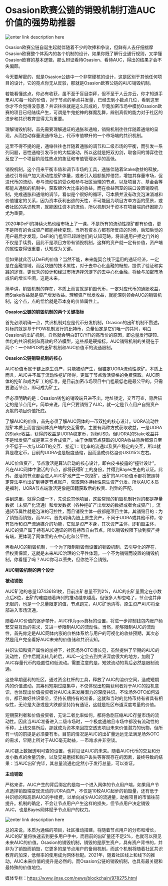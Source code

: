 # ******Osasion欧赛公链的销毁机制打造AUC价值的强势助推器******

![enter link description here](https://github.com/AUC-IO/AUC--publicity/blob/main/%E5%9B%BE%E7%89%87/%E5%B0%81%E9%9D%A2%E5%9B%BE.jpg)

Osasion欧赛公链自诞生起就伴随着不少的吹捧和争议，但鲜有人去仔细揣摩Osasion欧赛整个体系内的各个机制的设计，如果你既了解行业通行规则，又学懂Osasion欧赛的基本逻辑，那么辩证看待Osasion、看待AUC，得出的结果才会不失偏颇。

今天要解密的，就是Osasion公链中一个非常硬核的设计，这是区别于其他任何项目的设计，它的亮点你无从反驳，那就是Osasion欧赛公链的AUC销毁机制。

若能看懂这点，你必有收获，虽不至于盲目崇拜，但不至于人云亦云，你才知道手里AUC每一枚的价值，对于节点的单点并发量，已经去到小数点几位，看到这里你才不会觉得没意思？共识往往就是这么形成的，毕竟加密市场中模仿Osasion欧赛的项目已经陆续产生，可谓是牛鬼蛇神的群魔乱舞，辨别真假的能力对于社区的进步和共识教育显得尤为重要。

理解销毁机制，首先需要理解通证的通胀和通缩，销毁机制往往伴随着通缩的呈现，从而拉动存量流通市场上，代币市值攀升的一个市场端的共识机制。

这里不得不提的是，通缩往往也伴随着通胀的调节和二级市场的平衡，而引发一系列问题，恶性通缩引发币价的大幅波动，所以这就是把双刃剑，取舍间的博弈往往反应了一个项目阶段性热点的象征和市值管理水平的高低。

销毁机制，这个用来平衡市值和调节市场的工具，通胀伴随着Stake收益的释放，通过引导用户加大流动性挖矿体量，或者引入超额抵押借贷，增加其存量市场，促进代币的流动，参与流动性的受众和参与社区治理的节点，以及项目方、基金会等都能从通胀的机制中，获取额外大比率的收益，而在收益回笼的端口设置销毁机制，完成通胀和通缩的调节，看似是个很好的循环，可本质并没有改变泡沫消减和价值锚定的关系，因为资本获利出逃的天性，不可能因为项目方单方面的愿景，或者社区的共识教育，就能困住资本的流动，所以机制对于资本在项目端的纾困能力尤为重要。

2020年DeFi的持续火热也给市场上了一课，不是所有的流动性挖矿都有价值，更不是所有的合成资产都能持续变现，当所有资本方都有所反应的时候，后知后觉的用户最后才发现，DeFi的门槛早已超越他们的认知范畴，将普通用户拒之门外的不仅是手续费，因此不是项目方带有销毁机制，这样的资产就一定有价值，资产端的属性变得很重要，认知成为关键。

但如果就此否认DeFi的价值？当然不能，未来能契合线下运用的通证经济，一定是在金融领域，而区块链的技术属性，对于去中心化金融的畅想，提供了验证和实践的途径，更优秀的设计和经过市场选择沉淀下的去中心化金融，将给与加密市场成倍的增长空间，这是未来。

简单讲，销毁机制的存在，本质上而言就是销毁代币，一定对应代币的通胀收益，而Stake收益就是资产增发收益。理解资产增发收益，就能深刻领会AUC的销毁机制，这个点，点的恰恰就是币本身的价值属性上。

**Osasion公链的销毁机制的两个关键指标**

首先必须明确一点，共识机制对应是代币分发机制，Osasion的出矿机制不赘述，对标的就是基于POW机制发行的比特币，总量恒定是它们唯一的共同，明白Osasion的出矿机制，自然就会明白BTC/YFI的高币价的原因，即总量发行硬顶、优化的共识机制和高效的经济模型，这些都是硬指标，AUC销毁机制的关键在于两个：一个MPOS的出矿机制和AUC价值币的流通限制。

**Osasion公链销毁机制的核心**

AUC价值币属于链上原生资产，只能被动产生，但锚定UORA流动性挖矿。本质上而言，AUC并不属于流动性挖矿所得，更属于节点激活资格的免费获取。AUC网体的挖矿和成为矿工的标准，是目前加密市场项目中门槛最低也是最公平的。只需要激活节点，即可成为矿工。

但必须明确的是：Osasion钱包的销毁端只进不出，地址锁定，交互可查，背后锚定的是节点用户。简单来说，用户只要销毁了AUC，就一定是节点用户自毁资产贡献的项目价值托底。

了解AUC的价值，首先必须了解AUC网体的一币双挖的核心设计。UORA流动性挖矿本质上而言是网体资产端的交互需求。主要有两种方式获取收益，一是UORA的Stake收益，获得的收益是UORA稳定币，对标USD。但UORA的Stake收益并不是增发资产或是第三类合成资产。由于休眠节点获取的UORA收益背后都源自至少不低于一次与USDT的交互、接近1：1比率的流通以及资产稳定的交互，所以就算是稳定币，目前的UORA也是极度通缩，因而造成价格溢价USD15%左右。

AUC价值资产，节点激活是算法启动的核心设计，即白皮书披露的“撞针设计”。凡在AUC网体中激活的节点，都将获得矿工的身份，并得到Bayes生态的认证。此外，激活的节点都会进入AUC矿池产生一次挖矿，出矿的AUC价值币都将按照特定算法平均出矿到特定节点账户，获取网体持续性原生资产分发。所以AUC本质是福利，UORA节点端激活更像是国籍获取后的权责、利弊的匹配。

讲到这里，就得总结一下，先说说其他项目，这些常规的销毁机制针对的都是存量数据（未资产化流通）和增发数据（各种挖矿产出增发的数据或者合成资产），流通货币属性就是泡沫的可控性，而且销毁主体一般都是项目主体，其销毁目的：为了销毁而销毁，而AUC，首先明确为链上原生资产，不同于UORA或其他币种，带有货币和资产流通媒介的功能，它就是资产本身，其次资产主体，即销毁主体，AUC的资产属于持有AUC通证的所有持币自由节点，所以销毁权限下放到资产持有端，更体现了网体里的去中心化和公平性。

再看AUC的销毁机制，一个为了限制销毁而设置的销毁机制，去引导化的存在，但权责保留，这就是未来AUC治理的公平性体现，一个不为销毁而设置的销毁机制，你看懂了吗？AUC你可以丢失，但你绝不会销毁。

**AUC销毁机制的两个设计**

**被动销毁**

AUC矿池的总量137436181枚，目前出矿总量不到2%，AUC的出矿量固定在小数点后8位，出矿的难度随着阵列的推动越来越高。但很多人却忽略了，节点也并非无限的，也是一个总量限定的值，节点跑完，AUC矿池清零，原生资产AUC将全部进入市场流通。

随着AUC价值的逐步攀升，AUC作为gas费标的设置，将进一步抑制钱包内账户频繁交易互动的需求，又进一步限制AUC的流动性。当然，能够限制AUC的流动性，首先肯定是AUC网体内嵌的价格体系给与用户的可视化的收益预期，其次必然是用户完全看好AUC未来的价值储和共识认知。

共识认知和资产属性的加持下，社区场外OTC很长见，虽然提供了早期的AUC的流动性，但中后期流转几轮后，AUC一定会去到共识深度很大的地方，加剧了AUC存量代币的隐匿性和低流动。需要注意的是，短效流动的背后必然是限制流通。

这些早期逐利的社区，通过资金杠杆的工具，释放了AUC的溢价空间，造成短期内的价值波动。其筹码短期过度集中，不仅体现出短期获利者对于AUC的投机意识，也体现出价值投资者对AUC未来发展潜力的深度共识。不论场外OTC如何溢价，都已做好共识堡垒，坚持长期持有的准备，这就和当时的比特币持有者具有相似性，无论是大涨或是大跌都坚持持有通证，这就是社区布道深度考量的价值。

短期获利者和价值投资者，无论二者比率如何，都将急剧压缩AUC存量市场的流动性。因此当AUC准备进入二级市场时，一个极度通缩且市场中都没有流动性的币种，上线交易所后，那就成为资本来回拉空透支项目未来价值潜力的玩物，但所有一切的前提是必须要有币。目前的情况是AUC的出矿量远远无法满足场外OTC的需求，早期上所对于AUC毫无助益，一币难求并非空谈。

AUC链上数据透明可查的设置，也将见证AUC的未来。随着AUC代币的交互和分发小数点的余量沉余，以及交易磨损和账户丢失等客观存在的因素，最终导致的结果：当AUC出矿完毕，其总量流通也定然小于发行总量，可以查证。

**主动销毁**

严格来讲，AUC产生的背后绑定的是每一个进入网体的节点用户端，如果用户节点选择销毁端变现流动的UORA资产，不仅是10枚AUC起步的销毁量，还有低于共识标的和高昂AUC的手续费，以单向减少AUC的流通量，助推项目的市值往前提升。机制的确定，不会让节点用户产生这样的损失，但节点用户决定销毁AUC，也是Bayes网体赋予节点用户的权力。

![enter link description here](https://github.com/AUC-IO/AUC--publicity/blob/main/%E5%9B%BE%E7%89%87/%E9%94%80%E6%AF%812.jpg)

总的来说，本质为通缩的项目，社区推动搭建，将随着节点用户的分布和增长，AUC的矿量将快速去到更多用户手中，而目前的出矿量还不足2%，也就可以预见未来AUC的价值。Osasion的销毁机制，销毁的是原生资产，具有资产背书的，并非为了销毁而销毁，它更多的是节点用户的备用机制，而这个机制将随着社区共识教育的加深，低频率的使用成为网体标配。2021年，随着社区线上和线下的推动，AUC未来价值的提升是必然的。而Osasion公链的销毁机制，也具有最关键和最特殊的价值地位。

媒体专栏：https://www.jinse.com/news/blockchain/978275.html
